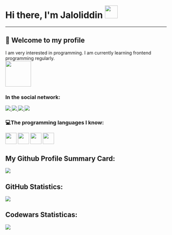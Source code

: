 <h1> Hi there, I'm Jaloliddin <img
src="https://camo.githubusercontent.com/927c8a934a3b879b16d3e6984540995ee77a5ddb406f9f4424ca26cc3c6f1577/68747470733a2f2f6d656469612e74656e6f722e636f6d2f795753526d796d6275426b414141414d2f776176696e672d68692e676966"  width="40px"> </h1>
    <hr>
    <h2>📢 Welcome to my profile</h2>
    <p>
        I am very interested in programming. I am currently learning frontend programming regularly. <br><img   src="https://giphy.com/embed/VTtANKl0beDFQRLDTh" width="80" height="80" >
    </p>
    <h3>In the social network:</h3>
    <a href="https://www.linkedin.com/feed/"> <img
            src="https://img.shields.io/badge/LinkedIn-0077B5?style=for-the-badge&logo=linkedin&logoColor=white"> </a>
    <a href="https://github.com/BosimovJaloliddin/"> <img
            src="https://img.shields.io/badge/GitHub-100000?style=for-the-badge&logo=github&logoColor=white"> </a>
    <a href="https://www.instagram.com/jaloliddin_bosimov">
        <img src="https://img.shields.io/badge/Instagram-E4405F?style=for-the-badge&logo=instagram&logoColor=white">
    </a>
    <a href="https://www.codewars.com/dashboard"> <img
            src="https://img.shields.io/badge/Codewars-B1361E?style=for-the-badge&logo=Codewars&logoColor=white">
    </a>
    <h3>💻The programming languages I know:</h3>
    <code><img src="https://img.freepik.com/free-icon/html-5_318-674234.jpg?w=360" width="35px"></code>
    <code><img src="https://www.freepnglogos.com/uploads/html5-logo-png/html5-logo-css-logo-png-transparent-svg-vector-bie-supply-9.png" width="35px"></code>
    <code><img src="https://w7.pngwing.com/pngs/452/24/png-transparent-js-logo-node-logos-and-brands-icon.png" width="35px"></code>
    <code><img src="https://cdn4.iconfinder.com/data/icons/logos-3/600/React.js_logo-512.png" width="35px"></code>
    <h2> My Github Profile Summary Card:</h2>
    <img src="https://github-profile-summary-cards.vercel.app/api/cards/profile-details?username=BosimovJaloliddin">
    <h2> GitHub Statistics: </h2>
    <img src="https://github-readme-stats-git-masterrstaa-rickstaa.vercel.app/api?username=BosimovJaloliddin">
    <h2> Codewars Statisticas:</h2>
    <img src="https://github.r2v.ch/codewars?user=JaloliddinQosimov&stroke=%23BB432C">
